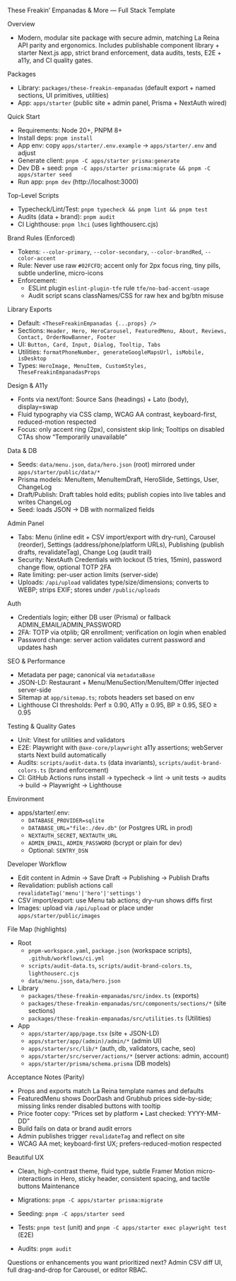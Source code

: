 These Freakin’ Empanadas & More — Full Stack Template

Overview

- Modern, modular site package with secure admin, matching La Reina API parity and ergonomics. Includes publishable component library + starter Next.js app, strict brand enforcement, data audits, tests, E2E + a11y, and CI quality gates.

Packages

- Library: `packages/these-freakin-empanadas` (default export + named sections, UI primitives, utilities)
- App: `apps/starter` (public site + admin panel, Prisma + NextAuth wired)

Quick Start

- Requirements: Node 20+, PNPM 8+
- Install deps: `pnpm install`
- App env: copy `apps/starter/.env.example` → `apps/starter/.env` and adjust
- Generate client: `pnpm -C apps/starter prisma:generate`
- Dev DB + seed: `pnpm -C apps/starter prisma:migrate && pnpm -C apps/starter seed`
- Run app: `pnpm dev` (http://localhost:3000)

Top-Level Scripts

- Typecheck/Lint/Test: `pnpm typecheck && pnpm lint && pnpm test`
- Audits (data + brand): `pnpm audit`
- CI Lighthouse: `pnpm lhci` (uses lighthouserc.cjs)

Brand Rules (Enforced)

- Tokens: `--color-primary`, `--color-secondary`, `--color-brandRed`, `--color-accent`
- Rule: Never use raw `#02FCFD`; accent only for 2px focus ring, tiny pills, subtle underline, micro-icons
- Enforcement:
  - ESLint plugin `eslint-plugin-tfe` rule `tfe/no-bad-accent-usage`
  - Audit script scans classNames/CSS for raw hex and bg/btn misuse

Library Exports

- Default: `<TheseFreakinEmpanadas {...props} />`
- Sections: `Header, Hero, HeroCarousel, FeaturedMenu, About, Reviews, Contact, OrderNowBanner, Footer`
- UI: `Button, Card, Input, Dialog, Tooltip, Tabs`
- Utilities: `formatPhoneNumber, generateGoogleMapsUrl, isMobile, isDesktop`
- Types: `HeroImage, MenuItem, CustomStyles, TheseFreakinEmpanadasProps`

Design & A11y

- Fonts via next/font: Source Sans (headings) + Lato (body), display=swap
- Fluid typography via CSS clamp, WCAG AA contrast, keyboard-first, reduced-motion respected
- Focus: only accent ring (2px), consistent skip link; Tooltips on disabled CTAs show “Temporarily unavailable”

Data & DB

- Seeds: `data/menu.json`, `data/hero.json` (root) mirrored under `apps/starter/public/data/*`
- Prisma models: MenuItem, MenuItemDraft, HeroSlide, Settings, User, ChangeLog
- Draft/Publish: Draft tables hold edits; publish copies into live tables and writes ChangeLog
- Seed: loads JSON → DB with normalized fields

Admin Panel

- Tabs: Menu (inline edit + CSV import/export with dry-run), Carousel (reorder), Settings (address/phone/platform URLs), Publishing (publish drafts, revalidateTag), Change Log (audit trail)
- Security: NextAuth Credentials with lockout (5 tries, 15min), password change flow, optional TOTP 2FA
- Rate limiting: per-user action limits (server-side)
- Uploads: `/api/upload` validates type/size/dimensions; converts to WEBP; strips EXIF; stores under `/public/uploads`

Auth

- Credentials login; either DB user (Prisma) or fallback ADMIN_EMAIL/ADMIN_PASSWORD
- 2FA: TOTP via otplib; QR enrollment; verification on login when enabled
- Password change: server action validates current password and updates hash

SEO & Performance

- Metadata per page; canonical via `metadataBase`
- JSON-LD: Restaurant + Menu/MenuSection/MenuItem/Offer injected server-side
- Sitemap at `app/sitemap.ts`; robots headers set based on env
- Lighthouse CI thresholds: Perf ≥ 0.90, A11y ≥ 0.95, BP ≥ 0.95, SEO ≥ 0.95

Testing & Quality Gates

- Unit: Vitest for utilities and validators
- E2E: Playwright with `@axe-core/playwright` a11y assertions; webServer starts Next build automatically
- Audits: `scripts/audit-data.ts` (data invariants), `scripts/audit-brand-colors.ts` (brand enforcement)
- CI: GitHub Actions runs install → typecheck → lint → unit tests → audits → build → Playwright → Lighthouse

Environment

- apps/starter/.env:
  - `DATABASE_PROVIDER=sqlite`
  - `DATABASE_URL="file:./dev.db"` (or Postgres URL in prod)
  - `NEXTAUTH_SECRET`, `NEXTAUTH_URL`
  - `ADMIN_EMAIL`, `ADMIN_PASSWORD` (bcrypt or plain for dev)
  - Optional: `SENTRY_DSN`

Developer Workflow

- Edit content in Admin → Save Draft → Publishing → Publish Drafts
- Revalidation: publish actions call `revalidateTag('menu'|'hero'|'settings')`
- CSV import/export: use Menu tab actions; dry-run shows diffs first
- Images: upload via `/api/upload` or place under `apps/starter/public/images`

File Map (highlights)

- Root
  - `pnpm-workspace.yaml`, `package.json` (workspace scripts), `.github/workflows/ci.yml`
  - `scripts/audit-data.ts`, `scripts/audit-brand-colors.ts`, `lighthouserc.cjs`
  - `data/menu.json`, `data/hero.json`
- Library
  - `packages/these-freakin-empanadas/src/index.ts` (exports)
  - `packages/these-freakin-empanadas/src/components/sections/*` (site sections)
  - `packages/these-freakin-empanadas/src/utilities.ts` (Utilities)
- App
  - `apps/starter/app/page.tsx` (site + JSON-LD)
  - `apps/starter/app/(admin)/admin/*` (admin UI)
  - `apps/starter/src/lib/*` (auth, db, validators, cache, seo)
  - `apps/starter/src/server/actions/*` (server actions: admin, account)
  - `apps/starter/prisma/schema.prisma` (DB models)

Acceptance Notes (Parity)

- Props and exports match La Reina template names and defaults
- FeaturedMenu shows DoorDash and Grubhub prices side-by-side; missing links render disabled buttons with tooltip
- Price footer copy: “Prices set by platform • Last checked: YYYY-MM-DD”
- Build fails on data or brand audit errors
- Admin publishes trigger `revalidateTag` and reflect on site
- WCAG AA met; keyboard-first UX; prefers-reduced-motion respected

Beautiful UX

- Clean, high-contrast theme, fluid type, subtle Framer Motion micro-interactions in Hero, sticky header, consistent spacing, and tactile buttons
Maintenance

- Migrations: `pnpm -C apps/starter prisma:migrate`
- Seeding: `pnpm -C apps/starter seed`
- Tests: `pnpm test` (unit) and `pnpm -C apps/starter exec playwright test` (E2E)
- Audits: `pnpm audit`

Questions or enhancements you want prioritized next? Admin CSV diff UI, full drag-and-drop for Carousel, or editor RBAC.

